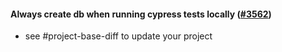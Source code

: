 #### Always create db when running cypress tests locally ([#3562](https://github.com/shopsys/shopsys/pull/3562))

-   see #project-base-diff to update your project
